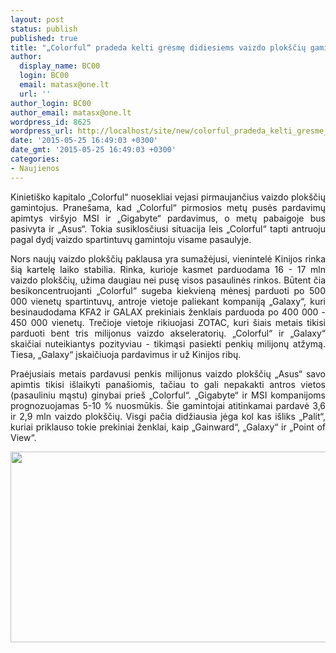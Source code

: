 ```yaml
---
layout: post
status: publish
published: true
title: "„Colorful“ pradeda kelti grėsmę didiesiems vaizdo plokščių gamintojams"
author:
  display_name: BC00
  login: BC00
  email: matasx@one.lt
  url: ''
author_login: BC00
author_email: matasx@one.lt
wordpress_id: 8625
wordpress_url: http://localhost/site/new/colorful_pradeda_kelti_gresme_didiesiems_vaizdo_ploksciu_gamintojams/
date: '2015-05-25 16:49:03 +0300'
date_gmt: '2015-05-25 16:49:03 +0300'
categories:
- Naujienos
---
```

<p style="text-align: justify;">
	Kinieti&scaron;ko kapitalo &bdquo;Colorful&ldquo; nuosekliai vejasi pirmaujančius vaizdo plok&scaron;čių gamintojus. Prane&scaron;ama, kad &bdquo;Colorful&ldquo; pirmosios metų pusės pardavimų apimtys vir&scaron;yjo MSI ir &bdquo;Gigabyte&ldquo; pardavimus, o metų pabaigoje bus pasivyta ir &bdquo;Asus&ldquo;. Tokia susiklosčiusi situacija leis &bdquo;Colorful&ldquo; tapti antruoju pagal dydį vaizdo spartintuvų gamintoju visame pasaulyje.</p>
<p style="text-align: justify;">
	Nors naujų vaizdo plok&scaron;čių paklausa yra sumažėjusi, vienintelė Kinijos rinka &scaron;ią kartelę laiko stabilia. Rinka, kurioje kasmet parduodama 16 - 17 mln vaizdo plok&scaron;čių, užima daugiau nei pusę visos pasaulinės rinkos. Būtent čia besikoncentruojanti &bdquo;Colorful&ldquo; sugeba kiekvieną mėnesį parduoti po 500 000 vienetų spartintuvų, antroje vietoje paliekant kompaniją &bdquo;Galaxy&ldquo;, kuri besinaudodama KFA2 ir GALAX prekiniais ženklais parduoda po 400 000 - 450 000 vienetų. Trečioje vietoje rikiuojasi ZOTAC, kuri &scaron;iais metais tikisi parduoti bent tris milijonus vaizdo akseleratorių. &bdquo;Colorful&ldquo; ir &bdquo;Galaxy&ldquo; skaičiai nuteikiantys pozityviau - tikimąsi pasiekti penkių milijonų atžymą. Tiesa, &bdquo;Galaxy&ldquo; įskaičiuoja pardavimus ir už Kinijos ribų.</p>
<p style="text-align: justify;">
	Praėjusiais metais pardavusi penkis milijonus vaizdo plok&scaron;čių &bdquo;Asus&ldquo; savo apimtis tikisi i&scaron;laikyti pana&scaron;iomis, tačiau to gali nepakakti antros vietos (pasauliniu mąstu) ginybai prie&scaron; &bdquo;Colorful&ldquo;. &bdquo;Gigabyte&ldquo; ir MSI kompanijoms prognozuojamas 5-10 % nuosmūkis. &Scaron;ie gamintojai atitinkamai pardavė 3,6 ir 2,9 mln vaizdo plok&scaron;čių. Visgi pačia didžiausia jėga kol kas i&scaron;liks &bdquo;Palit&ldquo;, kuriai priklauso tokie prekiniai ženklai, kaip &bdquo;Gainward&ldquo;, &bdquo;Galaxy&ldquo; ir &bdquo;Point of View&ldquo;.</p>
<p>
	<img alt="" src="http://technews.lt/userfiles/colorfulgraphics.jpg" style="width: 520px; height: 305px;" /></p>
